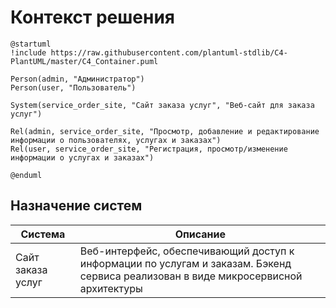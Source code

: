 # Контекст решения
```plantuml
@startuml
!include https://raw.githubusercontent.com/plantuml-stdlib/C4-PlantUML/master/C4_Container.puml

Person(admin, "Администратор")
Person(user, "Пользователь")

System(service_order_site, "Сайт заказа услуг", "Веб-сайт для заказа услуг")

Rel(admin, service_order_site, "Просмотр, добавление и редактирование информации о пользователях, услугах и заказах")
Rel(user, service_order_site, "Регистрация, просмотр/изменение информации о услугах и заказах")

@enduml
```
## Назначение систем
|Система| Описание|
|-------|---------|
| Сайт заказа услуг | Веб-интерфейс, обеспечивающий доступ к информации по услугам и заказам. Бэкенд сервиса реализован в виде микросервисной архитектуры |
